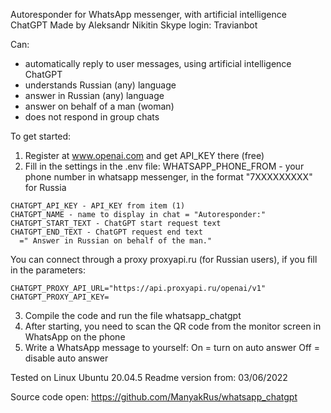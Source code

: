 Autoresponder for WhatsApp messenger, with artificial intelligence ChatGPT
Made by Aleksandr Nikitin
Skype login: Travianbot

Can:
- automatically reply to user messages,
using artificial intelligence ChatGPT
- understands Russian (any) language
- answer in Russian (any) language
- answer on behalf of a man (woman)
- does not respond in group chats

To get started:
1. Register at www.openai.com
and get API_KEY there (free)
2. Fill in the settings in the .env file:
WHATSAPP_PHONE_FROM - your phone number in whatsapp messenger,
in the format "7ХХХХХХХХХ" for Russia
```
CHATGPT_API_KEY - API_KEY from item (1)
CHATGPT_NAME - name to display in chat = "Autoresponder:"
CHATGPT_START_TEXT - ChatGPT start request text
CHATGPT_END_TEXT - ChatGPT request end text
  =" Answer in Russian on behalf of the man."
```
You can connect through a proxy proxyapi.ru (for Russian users),
if you fill in the parameters:
```
CHATGPT_PROXY_API_URL="https://api.proxyapi.ru/openai/v1"
CHATGPT_PROXY_API_KEY=
```

3. Compile the code and run the file
whatsapp_chatgpt
4. After starting, you need to scan the QR code
from the monitor screen in WhatsApp on the phone
5. Write a WhatsApp message to yourself:
On = turn on auto answer
Off = disable auto answer

Tested on Linux Ubuntu 20.04.5
Readme version from: 03/06/2022

Source code open:
https://github.com/ManyakRus/whatsapp_chatgpt